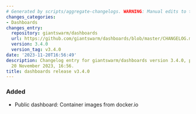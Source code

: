 ```yaml
---
# Generated by scripts/aggregate-changelogs. WARNING: Manual edits to this files will be overwritten.
changes_categories:
- Dashboards
changes_entry:
  repository: giantswarm/dashboards
  url: https://github.com/giantswarm/dashboards/blob/master/CHANGELOG.md#340---2023-11-20
  version: 3.4.0
  version_tag: v3.4.0
date: '2023-11-20T16:56:49'
description: Changelog entry for giantswarm/dashboards version 3.4.0, published on
  20 November 2023, 16:56.
title: dashboards release v3.4.0
---
```


### Added
- Public dashboard: Container images from docker.io
